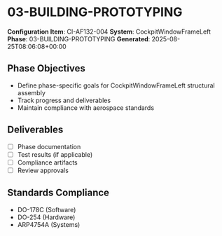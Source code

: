# 03-BUILDING-PROTOTYPING

**Configuration Item**: CI-AF132-004
**System**: CockpitWindowFrameLeft
**Phase**: 03-BUILDING-PROTOTYPING
**Generated**: 2025-08-25T08:06:08+00:00

## Phase Objectives
- Define phase-specific goals for CockpitWindowFrameLeft structural assembly
- Track progress and deliverables
- Maintain compliance with aerospace standards

## Deliverables
- [ ] Phase documentation
- [ ] Test results (if applicable)
- [ ] Compliance artifacts
- [ ] Review approvals

## Standards Compliance
- DO-178C (Software)
- DO-254 (Hardware)
- ARP4754A (Systems)

